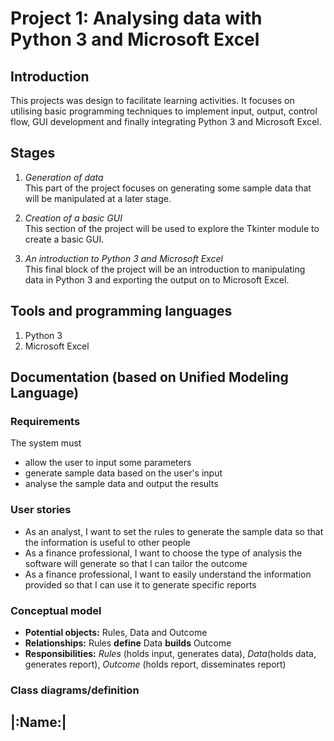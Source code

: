 # Project 1: Analysing data with Python 3 and Microsoft Excel  

## Introduction <br>
This projects was design to facilitate learning activities. It focuses on utilising basic programming techniques to implement input, output, control flow, GUI development and finally integrating Python 3 and Microsoft Excel.

## Stages <br>
1. *Generation of data*<br>
This part of the project focuses on generating some sample data that will be manipulated at a later stage.

2. *Creation of a basic GUI* <br>
This section of the project will be used to explore the Tkinter module to create a basic GUI.

3. *An introduction to Python 3 and Microsoft Excel* <br>
This final block of the project will be an introduction to manipulating data in Python 3 and exporting the output on to Microsoft Excel.

## Tools and programming languages <br>
1. Python 3
2. Microsoft Excel

## Documentation (based on Unified Modeling Language) <br>
### Requirements
The system must
- allow the user to input some parameters
- generate sample data based on the user's input
- analyse the sample data and output the results

### User stories
- As an analyst, I want to set the rules to generate the sample data so that the information is useful to other people
- As a finance professional, I want to choose the type of analysis the software will generate so that I can tailor the outcome
- As a finance professional, I want to easily understand the information provided so that I can use it to generate specific reports

### Conceptual model
- **Potential objects:** Rules, Data and Outcome
- **Relationships:** Rules **define** Data **builds** Outcome
- **Responsibilities:** *Rules* (holds input, generates data), *Data*(holds data, generates report), *Outcome* (holds report, disseminates report)

### Class diagrams/definition

|:Name:|
---



